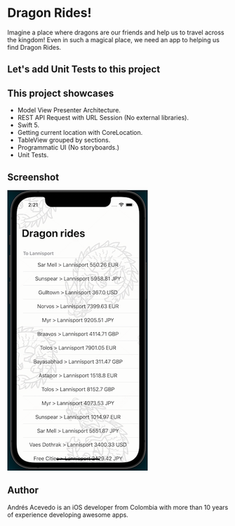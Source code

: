 # Dragon Rides!

Imagine a place where dragons are our friends and help us to travel across the kingdom!
Even in such a magical place, we need an app to helping us find Dragon Rides.


## Let's add Unit Tests to this project


## This project showcases
- Model View Presenter Architecture.
- REST API Request with URL Session (No external libraries).
- Swift 5.
- Getting current location with CoreLocation.
- TableView grouped by sections.
- Programmatic UI (No storyboards.)
- Unit Tests.


## Screenshot
![Screenshot](screenshot.png)

## Author

Andrés Acevedo is an iOS developer from Colombia with more than 10 years of experience developing awesome apps.

